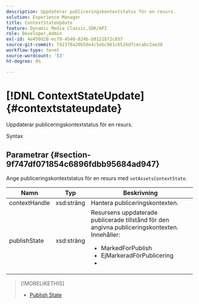 ```yaml
---
description: Uppdaterar publiceringskontextstatus för en resurs.
solution: Experience Manager
title: ContextStateUpdate
feature: Dynamic Media Classic,SDK/API
role: Developer,Admin
exl-id: 4e450d28-ec79-4540-824b-b0121b72c857
source-git-commit: f42378a20b58e4c5ebc961c6526d7cecabc2ae38
workflow-type: tm+mt
source-wordcount: '53'
ht-degree: 0%

---
```


# [!DNL ContextStateUpdate]{#contextstateupdate}

Uppdaterar publiceringskontextstatus för en resurs.

Syntax

## Parametrar {#section-9f747df071854c6896fdbb95684ad947}

Ange publiceringskontextstatus för en resurs med `setAssetsContextState`.

<table id="table_FD172CEA4EFE44E08ADA22D090DC06CA">
 <thead>
  <tr>
   <th colname="col1" class="entry"> Namn </th>
   <th colname="col2" class="entry"> Typ </th>
   <th colname="col3" class="entry"> Beskrivning </th>
  </tr>
 </thead>
 <tbody>
  <tr>
   <td colname="col1"><span class="codeph"><span class="varname"> contextHandle</span></span></td>
   <td colname="col2"><span class="codeph"> xsd:sträng </span></td>
   <td colname="col3"> Hantera publiceringskontexten. </td>
  </tr>
  <tr>
   <td colname="col1"><span class="codeph"><span class="varname"> publishState</span></span></td>
   <td colname="col2"><span class="codeph"> xsd:sträng</span></td>
   <td colname="col3">Resursens uppdaterade publicerade tillstånd för den angivna publiceringskontexten. Innehåller: 
    <ul id="ul_CF6019C4CA3648B687C252F1A7C2EAAF">
     <li id="li_4367D7A058F045D98CDF58009E2AC7BC"><span class="codeph"> MarkedForPublish</span></li>
     <li id="li_EEFC6A76C1014C6D9D5E66F271B68606"><span class="codeph"> EjMarkeradFörPublicering</span></li>
     <li id="li_5145CFA39F5249C48DBD0A37543AF055"><span class="codeph"></span></li>
    </ul></td>
  </tr>
 </tbody>
</table>

>[!MORELIKETHIS]
>
>* [Publish State](../../string-constants/c-string-constants/r-publish-state.md#reference-a9d80231514b4272b39d10c1a7aadca8)

